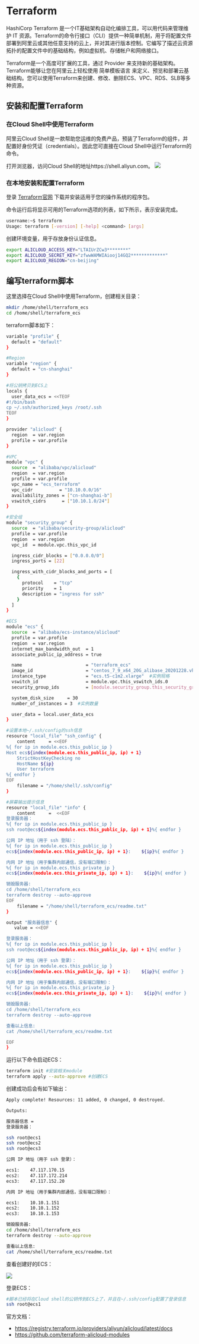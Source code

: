# Terraform

HashiCorp Terraform 是一个IT基础架构自动化编排工具，可以用代码来管理维护 IT 资源。Terraform的命令行接口（CLI）提供一种简单机制，用于将配置文件部署到阿里云或其他任意支持的云上，并对其进行版本控制。它编写了描述云资源拓扑的配置文件中的基础结构，例如虚拟机、存储帐户和网络接口。

Terraform是一个高度可扩展的工具，通过 Provider 来支持新的基础架构。Terraform能够让您在阿里云上轻松使用 简单模板语言 来定义、预览和部署云基础结构。您可以使用Terraform来创建、修改、删除ECS、VPC、RDS、SLB等多种资源。


## 安装和配置Terraform

### 在Cloud Shell中使用Terraform
阿里云Cloud Shell是一款帮助您运维的免费产品，预装了Terraform的组件，并配置好身份凭证（credentials）。因此您可直接在Cloud Shell中运行Terraform的命令。

打开浏览器，访问Cloud Shell的地址https://shell.aliyun.com。
![](https://chengzw258.oss-cn-beijing.aliyuncs.com/Article/20210308202728.png)

### 在本地安装和配置Terraform
登录 [Terraform官网](https://www.terraform.io/downloads.html?spm=a2c4g.11186623.2.4.114816f2pdJJkW) 下载并安装适用于您的操作系统的程序包。

命令运行后将显示可用的Terraform选项的列表，如下所示，表示安装完成。

```sh
username:~$ terraform
Usage: terraform [-version] [-help] <command> [args]
```
创建环境变量，用于存放身份认证信息。
```sh
export ALICLOUD_ACCESS_KEY="LTAIUrZCw3********"
export ALICLOUD_SECRET_KEY="zfwwWAMWIAiooj14GQ2*************"
export ALICLOUD_REGION="cn-beijing"
```

## 编写terraform脚本
这里选择在Cloud Shell中使用Terraform，创建相关目录：

```sh
mkdir /home/shell/terraform_ecs
cd /home/shell/terraform_ecs
```
terraform脚本如下：
```sh
variable "profile" {
  default = "default"
}

#Region
variable "region" {
  default = "cn-shanghai"
}

#将公钥拷贝到ECS上
locals {
  user_data_ecs = <<TEOF
#!/bin/bash
cp ~/.ssh/authorized_keys /root/.ssh
TEOF
}

provider "alicloud" {
  region  = var.region
  profile = var.profile
}

#VPC
module "vpc" {
  source  = "alibaba/vpc/alicloud"
  region  = var.region
  profile = var.profile
  vpc_name = "ecs_terraform"
  vpc_cidr          = "10.10.0.0/16"
  availability_zones = ["cn-shanghai-b"]
  vswitch_cidrs      = ["10.10.1.0/24"]
}

#安全组
module "security_group" {
  source  = "alibaba/security-group/alicloud"
  profile = var.profile
  region  = var.region
  vpc_id  = module.vpc.this_vpc_id

  ingress_cidr_blocks = ["0.0.0.0/0"]
  ingress_ports = [22]

  ingress_with_cidr_blocks_and_ports = [
    {
      protocol    = "tcp"
      priority    = 1
      description = "ingress for ssh"
    }
  ]
}

#ECS
module "ecs" {
  source  = "alibaba/ecs-instance/alicloud"
  profile = var.profile
  region  = var.region
  internet_max_bandwidth_out  = 1
  associate_public_ip_address = true

  name                        = "terraform_ecs"
  image_id                    = "centos_7_9_x64_20G_alibase_20201228.vhd"
  instance_type               = "ecs.t5-c1m2.xlarge"  #实例规格
  vswitch_id                  = module.vpc.this_vswitch_ids.0
  security_group_ids          = [module.security_group.this_security_group_id]

  system_disk_size     = 30
  number_of_instances = 3  #实例数量

  user_data = local.user_data_ecs
}

#设置本地~/.ssh/config的ssh信息
resource "local_file" "ssh_config" {
    content     = <<EOF
%{ for ip in module.ecs.this_public_ip }
Host ecs${index(module.ecs.this_public_ip, ip) + 1}
    StrictHostKeyChecking no
    HostName ${ip}
    User terraform
%{ endfor }
EOF
    filename = "/home/shell/.ssh/config"
}

#屏幕输出提示信息
resource "local_file" "info" {
    content     =  <<EOF
登录服务器：
%{ for ip in module.ecs.this_public_ip }
ssh root@ecs${index(module.ecs.this_public_ip, ip) + 1}%{ endfor }

公网 IP 地址（用于 ssh 登陆）：
%{ for ip in module.ecs.this_public_ip }
ecs${index(module.ecs.this_public_ip, ip) + 1}:    ${ip}%{ endfor }

内网 IP 地址（用于集群内部通信，没有端口限制）：
%{ for ip in module.ecs.this_private_ip }
ecs${index(module.ecs.this_private_ip, ip) + 1}:    ${ip}%{ endfor }

销毁服务器:
cd /home/shell/terraform_ecs
terraform destroy --auto-approve
EOF
    filename = "/home/shell/terraform_ecs/readme.txt"
}

output "服务器信息" {
   value = <<EOF

登录服务器：
%{ for ip in module.ecs.this_public_ip }
ssh root@ecs${index(module.ecs.this_public_ip, ip) + 1}%{ endfor }

公网 IP 地址（用于 ssh 登录）：
%{ for ip in module.ecs.this_public_ip }
ecs${index(module.ecs.this_public_ip, ip) + 1}:    ${ip}%{ endfor }

内网 IP 地址（用于集群内部通信，没有端口限制）：
%{ for ip in module.ecs.this_private_ip }
ecs${index(module.ecs.this_private_ip, ip) + 1}:    ${ip}%{ endfor }

销毁服务器:
cd /home/shell/terraform_ecs
terraform destroy --auto-approve

查看以上信息:
cat /home/shell/terraform_ecs/readme.txt

EOF
}
```
运行以下命令启动ECS：

```sh
terraform init #安装相关module
terraform apply --auto-approve #创建ECS
```
创建成功后会有如下输出：
```sh
Apply complete! Resources: 11 added, 0 changed, 0 destroyed.

Outputs:

服务器信息 = 
登录服务器：

ssh root@ecs1
ssh root@ecs2
ssh root@ecs3

公网 IP 地址（用于 ssh 登录）：

ecs1:    47.117.170.15
ecs2:    47.117.172.214
ecs3:    47.117.152.20

内网 IP 地址（用于集群内部通信，没有端口限制）：

ecs1:    10.10.1.151
ecs2:    10.10.1.152
ecs3:    10.10.1.153

销毁服务器:
cd /home/shell/terraform_ecs
terraform destroy --auto-approve

查看以上信息:
cat /home/shell/terraform_ecs/readme.txt
```
查看创建好的ECS：

![](https://chengzw258.oss-cn-beijing.aliyuncs.com/Article/20210308203419.png)

登录ECS：

```sh
#脚本已经将在Cloud shell的公钥传到ECS上了，并且在~/.ssh/config配置了登录信息
ssh root@ecs1
```

官方文档：
* https://registry.terraform.io/providers/aliyun/alicloud/latest/docs
* https://github.com/terraform-alicloud-modules